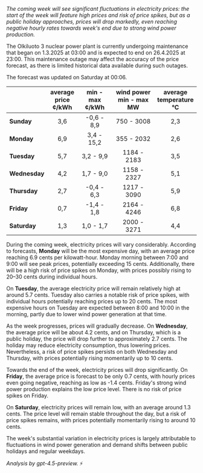 *The coming week will see significant fluctuations in electricity prices: the start of the week will feature high prices and risk of price spikes, but as a public holiday approaches, prices will drop markedly, even reaching negative hourly rates towards week's end due to strong wind power production.*

The Olkiluoto 3 nuclear power plant is currently undergoing maintenance that began on 1.3.2025 at 03:00 and is expected to end on 26.4.2025 at 23:00. This maintenance outage may affect the accuracy of the price forecast, as there is limited historical data available during such outages.

The forecast was updated on Saturday at 00:06.

|             | average<br>price<br>¢/kWh | min - max<br>¢/kWh | wind power<br>min - max<br>MW | average<br>temperature<br>°C |
|:------------|:-------------------------:|:-------------------:|:-----------------------------:|:---------------------------:|
| **Sunday**      |           3,6           |    -0,6 - 8,9      |          750 - 3008           |             2,3             |
| **Monday**      |           6,9           |    3,4 - 15,2      |          355 - 2032           |             2,6             |
| **Tuesday**     |           5,7           |     3,2 - 9,9      |         1184 - 2183           |             3,5             |
| **Wednesday**   |           4,2           |     1,7 - 9,0      |         1158 - 2327           |             5,1             |
| **Thursday**    |           2,7           |    -0,4 - 6,3      |         1217 - 3090           |             5,9             |
| **Friday**      |           0,7           |    -1,4 - 1,8      |         2164 - 4246           |             6,8             |
| **Saturday**    |           1,3           |     1,0 - 1,7      |         2000 - 3271           |             4,4             |

During the coming week, electricity prices will vary considerably. According to forecasts, **Monday** will be the most expensive day, with an average price reaching 6.9 cents per kilowatt-hour. Monday morning between 7:00 and 9:00 will see peak prices, potentially exceeding 15 cents. Additionally, there will be a high risk of price spikes on Monday, with prices possibly rising to 20–30 cents during individual hours.

On **Tuesday**, the average electricity price will remain relatively high at around 5.7 cents. Tuesday also carries a notable risk of price spikes, with individual hours potentially reaching prices up to 20 cents. The most expensive hours on Tuesday are expected between 8:00 and 10:00 in the morning, partly due to lower wind power generation at that time.

As the week progresses, prices will gradually decrease. On **Wednesday**, the average price will be about 4.2 cents, and on Thursday, which is a public holiday, the price will drop further to approximately 2.7 cents. The holiday may reduce electricity consumption, thus lowering prices. Nevertheless, a risk of price spikes persists on both Wednesday and Thursday, with prices potentially rising momentarily up to 10 cents.

Towards the end of the week, electricity prices will drop significantly. On **Friday**, the average price is forecast to be only 0.7 cents, with hourly prices even going negative, reaching as low as -1.4 cents. Friday's strong wind power production explains the low price level. There is no risk of price spikes on Friday.

On **Saturday**, electricity prices will remain low, with an average around 1.3 cents. The price level will remain stable throughout the day, but a risk of price spikes remains, with prices potentially momentarily rising to around 10 cents.

The week's substantial variation in electricity prices is largely attributable to fluctuations in wind power generation and demand shifts between public holidays and regular weekdays.

*Analysis by gpt-4.5-preview.* ⚡
